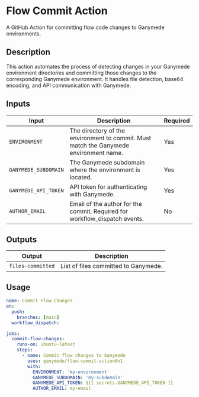 # Flow Commit Action

A GitHub Action for committing flow code changes to Ganymede environments.

## Description

This action automates the process of detecting changes in your Ganymede environment directories and committing those changes to the corresponding Ganymede environment. It handles file detection, base64 encoding, and API communication with Ganymede.

## Inputs

| Input | Description | Required |
|-------|-------------|----------|
| `ENVIRONMENT` | The directory of the environment to commit. Must match the Ganymede environment name. | Yes |
| `GANYMEDE_SUBDOMAIN` | The Ganymede subdomain where the environment is located. | Yes |
| `GANYMEDE_API_TOKEN` | API token for authenticating with Ganymede. | Yes |
| `AUTHOR_EMAIL` | Email of the author for the commit. Required for workflow_dispatch events. | No |

## Outputs

| Output | Description |
|--------|-------------|
| `files-committed` | List of files committed to Ganymede. |

## Usage

```yaml
name: Commit Flow Changes
on:
  push:
    branches: [main]
  workflow_dispatch:

jobs:
  commit-flow-changes:
    runs-on: ubuntu-latest
    steps:
      - name: Commit flow changes to Ganymede
        uses: ganymede/flow-commit-action@v1
        with:
          ENVIRONMENT: 'my-environment'
          GANYMEDE_SUBDOMAIN: 'my-subdomain'
          GANYMEDE_API_TOKEN: ${{ secrets.GANYMEDE_API_TOKEN }}
          AUTHOR_EMAIL: my-email
```
